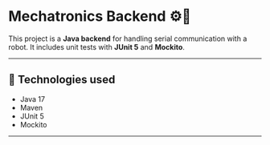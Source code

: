 # Mechatronics Backend ⚙️🤖

This project is a **Java backend** for handling serial communication with a robot.
It includes unit tests with **JUnit 5** and **Mockito**.

---

## 🚀 Technologies used
- Java 17
- Maven
- JUnit 5
- Mockito

---

